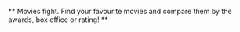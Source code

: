 ** Movies fight.
Find your favourite movies and compare them by the awards, box office or rating! 
**

